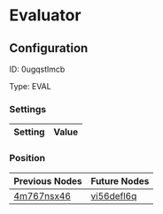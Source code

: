 # Evaluator
## Configuration
ID:  0ugqstlmcb

Type: EVAL 


### Settings
| Setting | Value  |
| :------------------------ | ---------------------------------------- |
 




### Position
| Previous Nodes | Future Nodes |
| :------------- | ------------ |
| [4m767nsx46](./4m767nsx46.md) | [vi56defl6q](./vi56defl6q.md) |